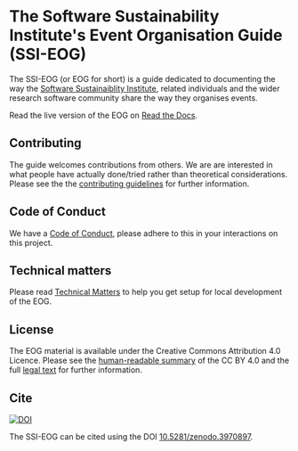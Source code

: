# The Software Sustainability Institute's Event Organisation Guide (SSI-EOG)
The SSI-EOG (or EOG for short) is a guide dedicated to documenting the way the [Software Sustainaiblity Institute](https://www.software.ac.uk/), related individuals and the wider research software community share the way they organises events.

Read the live version of the EOG on [Read the Docs](https://event-organisation-guide.readthedocs.io/).

## Contributing
The guide welcomes contributions from others. We are are interested in what people have actually done/tried rather than theoretical considerations.
Please see the the [contributing guidelines](https://github.com/softwaresaved/event-organisation-guide/blob/master/CONTRIBUTING.md) for further information.

## Code of Conduct
We have a [Code of Conduct](https://github.com/softwaresaved/event-organisation-guide/blob/master/CODE_OF_CONDUCT.md), please adhere to this in your interactions on this project.

## Technical matters
Please read [Technical Matters](https://github.com/softwaresaved/event-organisation-guide/blob/master/TECHNICAL_MATTERS.md) to help you get setup for local development of the EOG.

## License
The EOG material is available under the Creative Commons Attribution 4.0 Licence. Please see the [human-readable summary](https://creativecommons.org/licenses/by/4.0/) of the CC BY 4.0 and the full [legal text](https://creativecommons.org/licenses/by/4.0/legalcode) for further information.

## Cite

[![DOI](https://zenodo.org/badge/DOI/10.5281/zenodo.4320609.svg)](https://doi.org/10.5281/zenodo.4320609)

The SSI-EOG can be cited using the DOI [10.5281/zenodo.3970897](https://doi.org/10.5281/zenodo.4320609).
